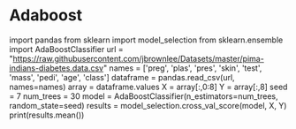 # Adaboost
import pandas
from sklearn import model_selection
from sklearn.ensemble import AdaBoostClassifier
url = "https://raw.githubusercontent.com/jbrownlee/Datasets/master/pima-indians-diabetes.data.csv"
names = ['preg', 'plas', 'pres', 'skin', 'test', 'mass', 'pedi', 'age', 'class']
dataframe = pandas.read_csv(url, names=names)
array = dataframe.values
X = array[:,0:8]
Y = array[:,8]
seed = 7
num_trees = 30
model = AdaBoostClassifier(n_estimators=num_trees, random_state=seed)
results = model_selection.cross_val_score(model, X, Y)
print(results.mean())
